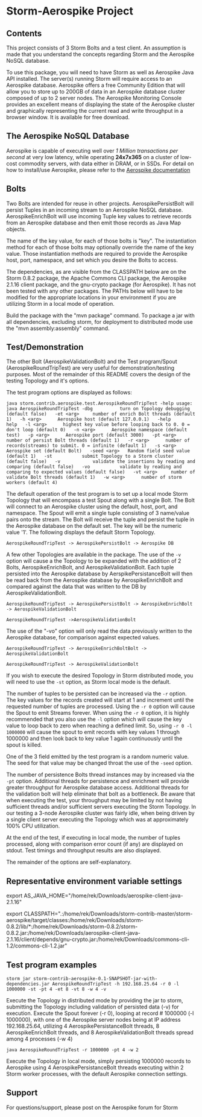 Storm-Aerospike Project
=======================
Contents
--------
This project consists of 3 Storm Bolts and a test client. An assumption is made that you understand the concepts regarding Storm and the Aerospike NoSQL database.

To use this package, you will need to have Storm as well as Aerospike Java API installed. The server(s) running Storm will require access to an Aerospike database. Aerospike offers a free Community Edition that will allow you to store up to 200GB of data in an Aerospike database cluster composed of up to 2 server nodes. The Aerospike Monitoring Console provides an excellent means of displaying the state of the Aerospike cluster and graphically representing the current read and write throughput in a browser window. It is available for free download.

The Aerospike NoSQL Database
----------------------------
Aerospike is capable of executing well over *1 Million transactions per second* at very low latency, while operating **24x7x365** on a cluster of low-cost commodity servers, with data either in DRAM, or in SSDs.
For detail on how to install/use Aerospike, please refer to the [Aerospike documentation](https://docs.aerospike.com)

Bolts
-----
Two Bolts are intended for reuse in other projects. AerospikePersistBolt will persist Tuples in an incoming stream to an Aerospike NoSQL database. AerospikeEnrichBolt will use incoming Tuple key values to retrieve records from an Aerospike database and then emit those records as Java Map objects.

The name of the key value, for each of those bolts is "key". The instantiation method for each of those bolts may optionally override the name of the key value. Those instantiation methods are required to provide the Aerospike host, port, namespace, and set which you desire the Bolts to access.

The dependencies, as are visible from the CLASSPATH below are on the Storm 0.8.2 package, the Apache Commons CLI package, the Aerospike 2.1.16 client package, and the gnu-crypto package (for Aerospike). It has not been tested with any other packages. The PATHs below will have to be modified for the appropriate locations in your environment if you are utilizing Storm in a local mode of operation.

Build the package with the "mvn package" command. To package a jar with all dependencies, excluding storm, for deployment to distributed mode use the "mvn assembly:assembly" command.

Test/Demonstration
------------------
The other Bolt (AerospikeValidationBolt) and the Test program/Spout (AerospikeRoundTripTest) are very useful for demonstration/testing purposes. Most of the remainder of this README covers the design of the testing Topology and it's options.

The test program options are displayed as follows:

`java storm.contrib.aerospike.test.AerospikeRoundTripTest -help
usage: java AerospikeRoundTripTest
 -dbg          turn on Topology debugging (default false)  
 -et <arg>     number of enrich Bolt threads (default 1)  
 -h <arg>      Aerospike host (default 127.0.0.1)  
 -help         help  
 -l <arg>      highest key value before looping back to 0. 0 = don't loop (default 0)  
 -n <arg>      Aerospike namespace (default test)  
 -p <arg>      Aerospike port (default 3000)  
 -pt <arg>     number of persist Bolt threads (default 1)  
 -r <arg>      number of records(streams) to submit. 0 = infinite (default 1)  
 -s <arg>      Aerospike set (default Bolt)  
 -seed <arg>   Random field seed value (default 1)  
 -st           submit Topology to a Storm cluster (default false)  
 -v            validate the insertions by reading and comparing (default false)  
 -vo           validate by reading and comparing to expected values (default false)  
 -vt <arg>     number of validate Bolt threads (default 1)  
 -w <arg>      number of storm workers (default 4)`  

The default operation of the test program is to set up a local mode Storm Topology that will encompass a test Spout along with a single Bolt. The Bolt will connect to an Aerospike cluster using the default, host, port, and namespace. The Spout will emit a single tuple consisting of 3 name/value pairs onto the stream. The Bolt will receive the tuple and persist the tuple in the Aerospike database on the default set. The key will be the numeric value '1'. The following displays the default Storm Topology.

`AerospikeRoundTripTest -> AerospikePersistBolt -> Aerospike DB`

A few other Topologies are available in the package. The use of the `-v` option will cause a the Topology to be expanded with the addition of 2 Bolts, AerospikeEnrichBolt, and AerospikeValidationBolt. Each tuple persisted into the Aerospike database by AerspikePersistanceBolt will then be read back from the Aerospike database by AerospikeEnrichBolt and compared against the data that was written to the DB by AerospikeValidationBolt.

`AerospikeRoundTripTest -> AerospikePersistBolt -> AerospikeEnrichBolt -> AerospikeValidationBolt`

`AerospikeRoundTripTest ->AerospikeValidationBolt`
  

The use of the "-vo" option will only read the data previously written to the Aerospike database, for comparison against expected values.

`AerospikeRoundTripTest -> AerospikeEnrichBoltBolt -> AerospikeValidationBolt` 

`AerospikeRoundTripTest -> AerospikeValidationBolt`               
                 
If you wish to execute the desired Topology in Storm distributed mode, you will need to use the `-st` option, as Storm local mode is the default.

The number of tuples to be persisted can be increased via the `-r` option. The key values for the records created will start at 1 and increment until the requested number of tuples are processed. Using the `-r 0` option will cause the Spout to emit Streams forever. When using the `-r 0` option, it is highly recommended that you also use the `-l` option which will cause the key value to loop back to zero when reaching a defined limit. So, using `-r 0 -l 1000000` will cause the spout to emit records with key values 1 through 1000000 and then look back to key value 1 again continuously until the spout is killed.

One of the 3 field emitted by the test program is a random numeric value. The seed for that value may be changed throat the use of the `-seed` option.

The number of persistence Bolts thread instances may by increased via the `-pt` option. Additional threads for persistence and enrichment will provide greater throughput for Aerospike database access. Additional threads for the validation bolt will help eliminate that bolt as a bottleneck. Be aware that when executing the test, your throughput may be limited by not having sufficient threads and/or sufficient servers executing the Storm Topology. In our testing a 3-node Aerospike cluster was fairly idle, when being driven by a single client server executing the Topology which was at approximately 100% CPU utilization.

At the end of the test, if executing in local mode, the number of tuples processed, along with comparison error count (if any) are displayed on stdout.
Test timings and throughput results are also displayed.

The remainder of the options are self-explanatory.

Representative environment variable settings
------------
export AS_JAVA_HOME="/home/rek/Downloads/aerospike-client-java-2.1.16"

export CLASSPATH=".:/home/rek/Downloads/storm-contrib-master/storm-aerospike/target/classes:/home/rek/Downloads/storm-0.8.2/lib/*:/home/rek/Downloads/storm-0.8.2/storm-0.8.2.jar:/home/rek/Downloads/aerospike-client-java-2.1.16/client/depends/gnu-crypto.jar:/home/rek/Downloads/commons-cli-1.2/commons-cli-1.2.jar"

Test program examples
---------------------
`storm jar storm-contrib-aerospike-0.1-SNAPSHOT-jar-with-dependencies.jar AerospikeRoundTripTest -h 192.168.25.64 -r 0 -l 1000000 -st -pt 4 -et 8 -vt 8 -w 4 -v`

Execute the Topology in distributed mode by providing the jar to storm, submitting the Topology including validation of persisted data (-v) for execution. Execute the Spout forever (-r 0), looping at record # 1000000 (-l 1000000), with one of the Aerospike server nodes being at IP address 192.168.25.64, utilizing 4 AerospikePersistanceBolt threads, 8 AerospikeEnrichBolt threads, and 8 AerospikeValidationBolt threads spread among 4 processes (-w 4)

`java AerospikeRoundTripTest -r 1000000 -pt 4 -w 2`

Execute the Topology in local mode, simply persisting 1000000 records to Aerospike using 4 AerospikePersistanceBolt threads executing within 2 Storm worker processes, with the default Aerospike connection settings.

Support
-------
For questions/support, please post on the Aerospike forum for Storm

